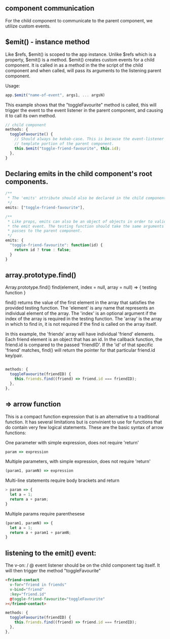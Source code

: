 ## component communication
For the child component to communicate to the parent component, we utilize custom events.

## $emit() - instance method
Like $refs, $emit() is scoped to the app instance. Unlike $refs which is a property,
$emit() is a method. 
$emit() creates custom events for a child component. It is called in as a method in the the script of the child component and when called, will pass its arguments to the listening parent component. 

Usage:
```js
app.$emit("name-of-event", args1, ... argsN)
```

This example shows that the "toggleFavourite" method is called, this will trigger the
event to the event listener in the parent component, and causing it to call its own method.
```js
// child component
methods: {
  toggleFavourite() {
    // Should always be kebab-case. This is because the event-listener will be in the
    // template portion of the parent component.
    this.$emit("toggle-friend-favourite", this.id);
  },
}
```
## Declaring emits in the child component's root components.
```js
/**
 * The 'emits' attribute should also be declared in the child component's root component.
 */
emits: ["toggle-friend-favourite"],

/**
 * Like props, emits can also be an object of objects in order to validate the usage of
 * the emit event. The testing function should take the same arguments that the $emit()
 * passes to the parent component.
 */
emits: {
  "toggle-friend-favourite": function(id) {
    return id ? true : false;
  }
}
```
## array.prototype.find()

Array.prototype.find()
find(element, index = null, array = null) => { testing function }

find() returns the value of the first element in the array that satisfies the
provided testing function. The 'element' is any name that represents an
individual element of the array. The 'index' is an optional argument if the index
of the array is required in the testing function. The 'array' is the array in
which to find in, it is not required if the find is called on the array itself.

In this example, the 'friends' array will have individual 'friend' elements. Each
friend element is an object that has an id. In the callback function, the friend.id
is compared to the passed 'friendID'. If the 'id' of that specific 'friend'
matches, find() will return the pointer for that particular friend.id key/pair.
```js

methods: {
  toggleFavourite(friendID) {
    this.friends.find((friend) => friend.id === friendID);
  },
},
```

## => arrow function

This is a compact function expression that is an alternative to a traditional
function. It has several limitations but is convinient to use for functions that do
contain very few logical statements. 
These are the basic syntax of arrow functions:

One parameter with simple expression, does not require 'return'
```js
param => expression
```
Multiple parameters, with simple expression, does not require 'return'
```js
(param1, paramN) => expression
```
Multi-line statements require body brackets and return
```js
> param => {
  let a = 1;
  return a + param;
}
```
Multiple params require parenthesese
```js
(param1, paramN) => {
  let a = 1;
  return a + param1 + paramN;
}
```

## listening to the emit() event:

The v-on: / @ event listener should be on the child component tag itself. It will then
trigger the method "toggleFavourite"
```html
<friend-contact
  v-for="friend in friends"
  v-bind="friend"
  :key="friend.id"
  @toggle-friend-favourite="toggleFavourite"
></friend-contact>
```
```js
methods: {
  toggleFavourite(friendID) {
    this.friends.find((friend) => friend.id === friendID);
  },
},
```